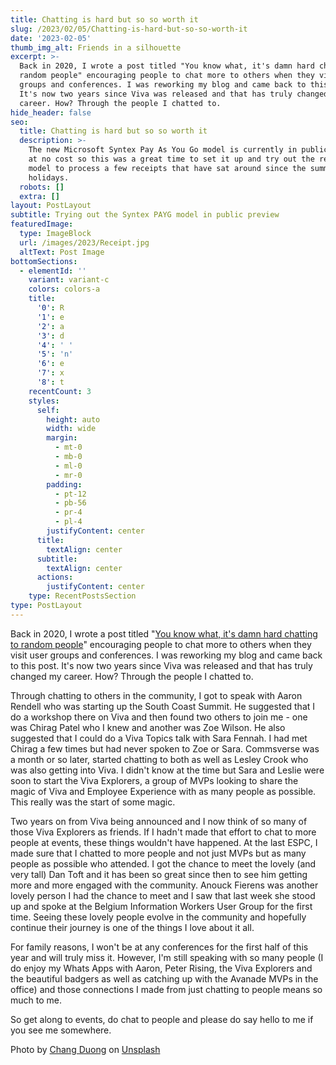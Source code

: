 ```yaml
---
title: Chatting is hard but so so worth it
slug: /2023/02/05/Chatting-is-hard-but-so-so-worth-it
date: '2023-02-05'
thumb_img_alt: Friends in a silhouette
excerpt: >-
  Back in 2020, I wrote a post titled "You know what, it's damn hard chatting to
  random people" encouraging people to chat more to others when they visit user
  groups and conferences. I was reworking my blog and came back to this post.
  It's now two years since Viva was released and that has truly changed my
  career. How? Through the people I chatted to.
hide_header: false
seo:
  title: Chatting is hard but so so worth it
  description: >-
    The new Microsoft Syntex Pay As You Go model is currently in public preview
    at no cost so this was a great time to set it up and try out the receipt
    model to process a few receipts that have sat around since the summer
    holidays.
  robots: []
  extra: []
layout: PostLayout
subtitle: Trying out the Syntex PAYG model in public preview
featuredImage:
  type: ImageBlock
  url: /images/2023/Receipt.jpg
  altText: Post Image
bottomSections:
  - elementId: ''
    variant: variant-c
    colors: colors-a
    title:
      '0': R
      '1': e
      '2': a
      '3': d
      '4': ' '
      '5': 'n'
      '6': e
      '7': x
      '8': t
    recentCount: 3
    styles:
      self:
        height: auto
        width: wide
        margin:
          - mt-0
          - mb-0
          - ml-0
          - mr-0
        padding:
          - pt-12
          - pb-56
          - pr-4
          - pl-4
        justifyContent: center
      title:
        textAlign: center
      subtitle:
        textAlign: center
      actions:
        justifyContent: center
    type: RecentPostsSection
type: PostLayout
---
```


Back in 2020, I wrote a post titled "[You know what, it's damn hard chatting to random people](https://www.mcd79.com/2020/01/03/you-know-what-its-damn-hard-chatting-to-random-people/)" encouraging people to chat more to others when they visit user groups and conferences. I was reworking my blog and came back to this post. It's now two years since Viva was released and that has truly changed my career. How? Through the people I chatted to.

Through chatting to others in the community, I got to speak with Aaron Rendell who was starting up the South Coast Summit. He suggested that I do a workshop there on Viva and then found two others to join me - one was Chirag Patel who I knew and another was Zoe Wilson. He also suggested that I could do a Viva Topics talk with Sara Fennah. I had met Chirag a few times but had never spoken to Zoe or Sara. Commsverse was a month or so later, started chatting to both as well as Lesley Crook who was also getting into Viva. I didn't know at the time but Sara and Leslie were soon to start the Viva Explorers, a group of MVPs looking to share the magic of Viva and Employee Experience with as many people as possible. This really was the start of some magic.

Two years on from Viva being announced and I now think of so many of those Viva Explorers as friends. If I hadn't made that effort to chat to more people at events, these things wouldn't have happened. At the last ESPC, I made sure that I chatted to more people and not just MVPs but as many people as possible who attended. I got the chance to meet the lovely (and very tall) Dan Toft and it has been so great since then to see him getting more and more engaged with the community. Anouck Fierens was another lovely person I had the chance to meet and I saw that last week she stood up and spoke at the Belgium Information Workers User Group for the first time. Seeing these lovely people evolve in the community and hopefully continue their journey is one of the things I love about it all.

For family reasons, I won't be at any conferences for the first half of this year and will truly miss it. However, I'm still speaking with so many people (I do enjoy my Whats Apps with Aaron, Peter Rising, the Viva Explorers and the beautiful badgers as well as catching up with the Avanade MVPs in the office) and those connections I made from just chatting to people means so much to me.

So get along to events, do chat to people and please do say hello to me if you see me somewhere.

Photo by <a href="https://unsplash.com/@iamchang?utm_source=unsplash&utm_medium=referral&utm_content=creditCopyText">Chang Duong</a> on <a href="https://unsplash.com/s/photos/friend?utm_source=unsplash&utm_medium=referral&utm_content=creditCopyText">Unsplash</a>
  
